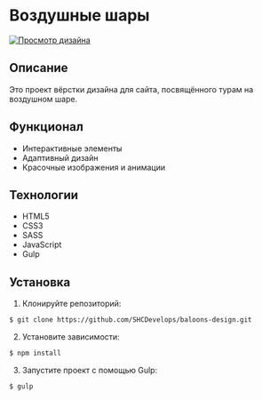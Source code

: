 # Воздушные шары

[![Просмотр дизайна](https://img.shields.io/badge/Просмотр%20дизайна-Click-blue?style=for-the-badge)](https://shcdevelops.github.io/ballons-npm/)

## Описание
Это проект вёрстки дизайна для сайта, посвящённого турам на воздушном шаре. 

## Функционал
- Интерактивные элементы
- Адаптивный дизайн
- Красочные изображения и анимации

## Технологии
- HTML5
- CSS3
- SASS
- JavaScript
- Gulp

## Установка
1. Клонируйте репозиторий:

```bash
$ git clone https://github.com/SHCDevelops/baloons-design.git
```

2. Установите зависимости:

```bash
$ npm install
```

3. Запустите проект с помощью Gulp:

```bash
$ gulp
```
